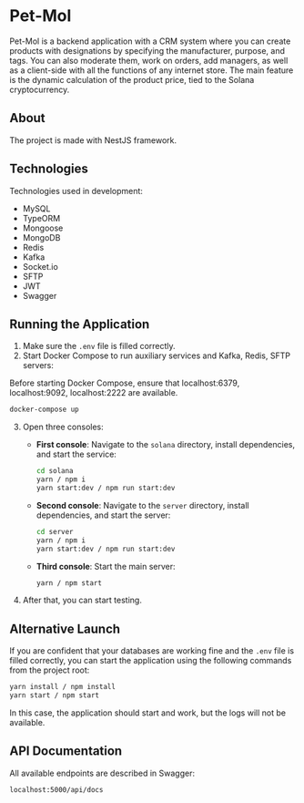 # Pet-Mol

Pet-Mol is a backend application with a CRM system where you can create products with designations by specifying the manufacturer, purpose, and tags. You can also moderate them, work on orders, add managers, as well as a client-side with all the functions of any internet store. The main feature is the dynamic calculation of the product price, tied to the Solana cryptocurrency.

## About

The project is made with NestJS framework.

## Technologies

Technologies used in development:

- MySQL
- TypeORM
- Mongoose
- MongoDB
- Redis
- Kafka
- Socket.io
- SFTP
- JWT
- Swagger

## Running the Application

1. Make sure the `.env` file is filled correctly.
2. Start Docker Compose to run auxiliary services and Kafka, Redis, SFTP servers:

Before starting Docker Compose, ensure that localhost:6379, localhost:9092, localhost:2222 are available.

```bash
docker-compose up
```

3. Open three consoles:

   - **First console**: Navigate to the `solana` directory, install dependencies, and start the service:

     ```bash
     cd solana
     yarn / npm i
     yarn start:dev / npm run start:dev
     ```

   - **Second console**: Navigate to the `server` directory, install dependencies, and start the server:

     ```bash
     cd server
     yarn / npm i
     yarn start:dev / npm run start:dev
     ```

   - **Third console**: Start the main server:

     ```bash
     yarn / npm start
     ```

4. After that, you can start testing.

## Alternative Launch

If you are confident that your databases are working fine and the `.env` file is filled correctly, you can start the application using the following commands from the project root:

```bash
yarn install / npm install
yarn start / npm start


```

In this case, the application should start and work, but the logs will not be available.

## API Documentation

All available endpoints are described in Swagger:

```bash
localhost:5000/api/docs


```
